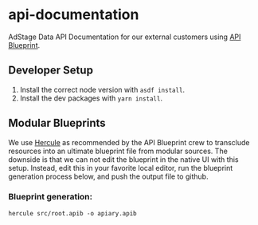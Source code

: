 # api-documentation
AdStage Data API Documentation for our external customers using [API Blueprint](https://apiblueprint.org/).

## Developer Setup
1. Install the correct node version with `asdf install`.
1. Install the dev packages with `yarn install`.

## Modular Blueprints
We use [Hercule](https://github.com/jamesramsay/hercule/) as recommended by the API Blueprint crew to transclude resources into an ultimate blueprint file from modular sources. The downside is that we can not edit the blueprint in the native UI with this setup. Instead, edit this in your favorite local editor, run the blueprint generation process below, and push the output file to github.

### Blueprint generation:
```
hercule src/root.apib -o apiary.apib
```
